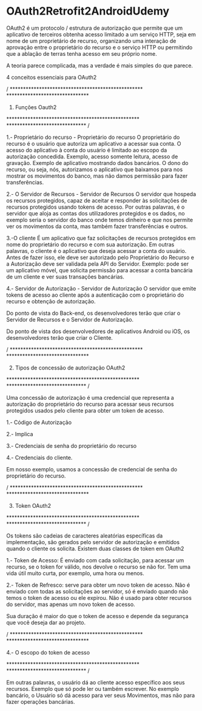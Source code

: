 # OAuth2Retrofit2AndroidUdemy

OAuth2 é um protocolo / estrutura de autorização que permite que um aplicativo de terceiros obtenha acesso limitado a um serviço HTTP, seja em nome de um proprietário de recurso, organizando uma interação de aprovação entre o proprietário do recurso e o serviço HTTP ou permitindo que a ablação de terras tenha acesso em seu próprio nome.

A teoria parece complicada, mas a verdade é mais simples do que parece.

4 conceitos essenciais para OAuth2

/ ************************************************** *******************************

1. Funções Oauth2

************************************************** ****************************** /

1.- Proprietário do recurso - Proprietário do recurso
O proprietário do recurso é o usuário que autoriza um aplicativo a acessar sua conta.
O acesso do aplicativo à conta do usuário é limitado ao escopo da autorização concedida.
Exemplo, acesso somente leitura, acesso de gravação.
Exemplo de aplicativo mostrando dados bancários.
O dono do recurso, ou seja, nós, autorizamos o aplicativo que baixamos para nos mostrar os movimentos do banco, mas não damos permissão para fazer transferências.

2.- O Servidor de Recursos - Servidor de Recursos
O servidor que hospeda os recursos protegidos, capaz de aceitar e responder às solicitações de recursos protegidos usando tokens de acesso.
Por outras palavras, é o servidor que aloja as contas dos utilizadores protegidos e os dados, no exemplo seria o servidor do banco onde temos dinheiro e que nos permite ver os movimentos da conta, mas também fazer transferências e outros.

3.-O cliente
É um aplicativo que faz solicitações de recursos protegidos em nome do proprietário do recurso e com sua autorização.
Em outras palavras, o cliente é o aplicativo que deseja acessar a conta do usuário. Antes de fazer isso, ele deve ser autorizado pelo Proprietário do Recurso e a Autorização deve ser validada pela API do Servidor.
Exemplo: pode ser um aplicativo móvel, que solicita permissão para acessar a conta bancária de um cliente e ver suas transações bancárias.

4.- Servidor de Autorização - Servidor de Autorização
O servidor que emite tokens de acesso ao cliente após a autenticação com o proprietário do recurso e obtenção de autorização.

Do ponto de vista do Back-end, os desenvolvedores terão que criar o Servidor de Recursos e o Servidor de Autorização.

Do ponto de vista dos desenvolvedores de aplicativos Android ou iOS, os desenvolvedores terão que criar o Cliente.


/ ************************************************** *******************************

2. Tipos de concessão de autorização OAuth2

************************************************** ****************************** /

Uma concessão de autorização é uma credencial que representa a autorização do proprietário do recurso para acessar seus recursos protegidos usados ​​pelo cliente para obter um token de acesso.

1.- Código de Autorização

2.- Implica

3.- Credenciais de senha do proprietário do recurso

4.- Credenciais do cliente.

Em nosso exemplo, usamos a concessão de credencial de senha do proprietário do recurso.

/ ************************************************** *******************************

3. Token OAuth2

************************************************** ****************************** /

Os tokens são cadeias de caracteres aleatórias específicas da implementação, são gerados pelo servidor de autorização e emitidos quando o cliente os solicita.
Existem duas classes de token em OAuth2

1.- Token de Acesso: É enviado com cada solicitação, para acessar um recurso, se o token for válido, nos devolve o recurso se não for. Tem uma vida útil muito curta, por exemplo, uma hora ou menos.

2.- Token de Refresco: serve para obter um novo token de acesso. Não é enviado com todas as solicitações ao servidor, só é enviado quando não temos o token de acesso ou ele expirou. Não é usado para obter recursos do servidor, mas apenas um novo token de acesso.

Sua duração é maior do que o token de acesso e depende da segurança que você deseja dar ao projeto.

/ ************************************************** *******************************

4.- O escopo do token de acesso

************************************************** ****************************** /

Em outras palavras, o usuário dá ao cliente acesso específico aos seus recursos. Exemplo que só pode ler ou também escrever.
No exemplo bancário, o Usuário só dá acesso para ver seus Movimentos, mas não para fazer operações bancárias.






